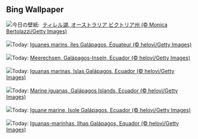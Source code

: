 ## Bing Wallpaper
![](https://www.bing.com/th?id=OHR.LakeTyrrell_JA-JP3510337163_UHD.jpg&w=1000)今日の壁紙: &nbsp;[ティレル湖, オーストラリア ビクトリア州 (© Monica Bertolazzi/Getty Images)](https://www.bing.com/th?id=OHR.LakeTyrrell_JA-JP3510337163_UHD.jpg)
<br><br/>
![](https://www.bing.com/th?id=OHR.GalapagosIguana_FR-FR7185960680_UHD.jpg&w=1000)Today: [Iguanes marins, îles Galápagos, Équateur (© helovi/Getty Images)](https://www.bing.com/th?id=OHR.GalapagosIguana_FR-FR7185960680_UHD.jpg)
<br><br/>
![](https://www.bing.com/th?id=OHR.GalapagosIguana_DE-DE8148803350_UHD.jpg&w=1000)Today: [Meerechsen, Galápagos-Inseln, Ecuador (© helovi/Getty Images)](https://www.bing.com/th?id=OHR.GalapagosIguana_DE-DE8148803350_UHD.jpg)
<br><br/>
![](https://www.bing.com/th?id=OHR.GalapagosIguana_ES-ES9781681264_UHD.jpg&w=1000)Today: [Iguanas marinas, Islas Galápagos, Ecuador (© helovi/Getty Images)](https://www.bing.com/th?id=OHR.GalapagosIguana_ES-ES9781681264_UHD.jpg)
<br><br/>
![](https://www.bing.com/th?id=OHR.GalapagosIguana_EN-GB6309526875_UHD.jpg&w=1000)Today: [Marine iguanas, Galápagos Islands, Ecuador (© helovi/Getty Images)](https://www.bing.com/th?id=OHR.GalapagosIguana_EN-GB6309526875_UHD.jpg)
<br><br/>
![](https://www.bing.com/th?id=OHR.GalapagosIguana_IT-IT5515786764_UHD.jpg&w=1000)Today: [Iguane marine, Isole Galápagos, Ecuador (© helovi/Getty Images)](https://www.bing.com/th?id=OHR.GalapagosIguana_IT-IT5515786764_UHD.jpg)
<br><br/>
![](https://www.bing.com/th?id=OHR.GalapagosIguana_PT-BR2320828755_UHD.jpg&w=1000)Today: [Iguanas-marinhas, Ilhas Galápagos, Equador (© helovi/Getty Images)](https://www.bing.com/th?id=OHR.GalapagosIguana_PT-BR2320828755_UHD.jpg)
<br><br/>
